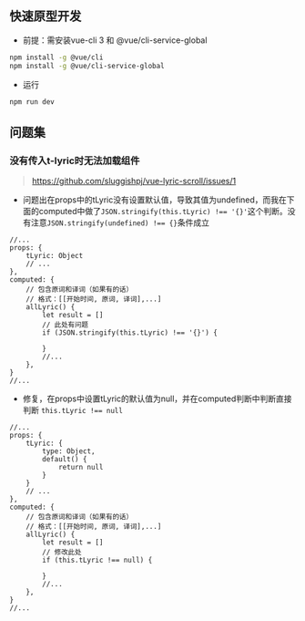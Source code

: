 ## 快速原型开发
* 前提：需安装vue-cli 3 和 @vue/cli-service-global
```bash
npm install -g @vue/cli
npm install -g @vue/cli-service-global
```

* 运行

```bash
npm run dev
```

## 问题集

### 没有传入t-lyric时无法加载组件
> https://github.com/sluggishpj/vue-lyric-scroll/issues/1

* 问题出在props中的tLyric没有设置默认值，导致其值为undefined，而我在下面的computed中做了`JSON.stringify(this.tLyric) !== '{}'`这个判断。没有注意`JSON.stringify(undefined) !== {}`条件成立
```vue
//...
props: {
    tLyric: Object
    // ...
},
computed: {
	// 包含原词和译词（如果有的话）
    // 格式：[[开始时间, 原词, 译词],...]
    allLyric() {
        let result = []
		// 此处有问题
        if (JSON.stringify(this.tLyric) !== '{}') {
			
        }
        //...
    },
}
//...
```

* 修复，在props中设置tLyric的默认值为null，并在computed判断中判断直接判断 `this.tLyric !== null`

```vue
//...
props: {
    tLyric: {
		type: Object,
        default() {
        	return null
        }
    }
    // ...
},
computed: {
	// 包含原词和译词（如果有的话）
    // 格式：[[开始时间, 原词, 译词],...]
    allLyric() {
        let result = []
		// 修改此处
        if (this.tLyric !== null) {
			
        }
        //...
    },
}
//...
```
